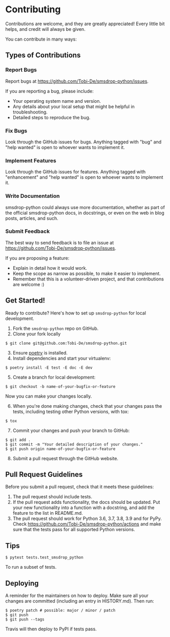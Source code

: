 # Contributing

Contributions are welcome, and they are greatly appreciated! Every little bit
helps, and credit will always be given.

You can contribute in many ways:

## Types of Contributions

### Report Bugs

Report bugs at https://github.com/Tobi-De/smsdrop-python/issues.

If you are reporting a bug, please include:

* Your operating system name and version.
* Any details about your local setup that might be helpful in troubleshooting.
* Detailed steps to reproduce the bug.

### Fix Bugs

Look through the GitHub issues for bugs. Anything tagged with "bug" and "help
wanted" is open to whoever wants to implement it.

### Implement Features

Look through the GitHub issues for features. Anything tagged with "enhancement"
and "help wanted" is open to whoever wants to implement it.

### Write Documentation

smsdrop-python could always use more documentation, whether as part of the
official smsdrop-python docs, in docstrings, or even on the web in blog posts,
articles, and such.

### Submit Feedback

The best way to send feedback is to file an issue at https://github.com/Tobi-De/smsdrop-python/issues.

If you are proposing a feature:

* Explain in detail how it would work.
* Keep the scope as narrow as possible, to make it easier to implement.
* Remember that this is a volunteer-driven project, and that contributions
  are welcome :)

## Get Started!

Ready to contribute? Here's how to set up `smsdrop-python` for local development.

1. Fork the `smsdrop-python` repo on GitHub.
2. Clone your fork locally

```shell
$ git clone git@github.com:Tobi-De/smsdrop-python.git
```

3. Ensure [poetry](https://python-poetry.org/docs/) is installed.
4. Install dependencies and start your virtualenv:

```shell
$ poetry install -E test -E doc -E dev
```

5. Create a branch for local development:

```shell
$ git checkout -b name-of-your-bugfix-or-feature
```

   Now you can make your changes locally.

6. When you're done making changes, check that your changes pass the
   tests, including testing other Python versions, with tox:

```shell
$ tox
```

7. Commit your changes and push your branch to GitHub:

```shell
$ git add .
$ git commit -m "Your detailed description of your changes."
$ git push origin name-of-your-bugfix-or-feature
```

8. Submit a pull request through the GitHub website.

## Pull Request Guidelines

Before you submit a pull request, check that it meets these guidelines:

1. The pull request should include tests.
2. If the pull request adds functionality, the docs should be updated. Put
   your new functionality into a function with a docstring, and add the
   feature to the list in README.md.
3. The pull request should work for Python 3.6, 3.7, 3.8, 3.9 and for PyPy. Check
   https://github.com/Tobi-De/smsdrop-python/actions
   and make sure that the tests pass for all supported Python versions.

## Tips

```shell
$ pytest tests.test_smsdrop_python
```

To run a subset of tests.


## Deploying

A reminder for the maintainers on how to deploy.
Make sure all your changes are committed (including an entry in HISTORY.md).
Then run:

```shell
$ poetry patch # possible: major / minor / patch
$ git push
$ git push --tags
```

Travis will then deploy to PyPI if tests pass.

